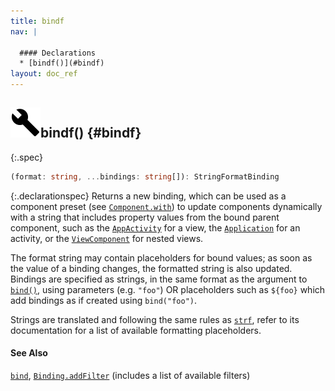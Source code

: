 ```yaml
---
title: bindf
nav: |

  #### Declarations
  * [bindf()](#bindf)
layout: doc_ref
---
```


## ![](/assets/icons/spec-function.svg)bindf() {#bindf}
{:.spec}

```typescript
(format: string, ...bindings: string[]): StringFormatBinding
```
{:.declarationspec}
Returns a new binding, which can be used as a component preset (see [`Component.with`](./Component#Component:with)) to update components dynamically with a string that includes property values from the bound parent component, such as the [`AppActivity`](./AppActivity) for a view, the [`Application`](./Application) for an activity, or the [`ViewComponent`](./ViewComponent) for nested views.


The format string may contain placeholders for bound values; as soon as the value of a binding changes, the formatted string is also updated. Bindings are specified as strings, in the same format as the argument to [`bind()`](./bind), using parameters (e.g. `"foo"`) OR placeholders such as `${foo}` which add bindings as if created using `bind("foo")`.


Strings are translated and following the same rules as [`strf`](./strf), refer to its documentation for a list of available formatting placeholders.

#### See Also
[`bind`](./bind), [`Binding.addFilter`](./Binding#Binding:addFilter) (includes a list of available filters)


